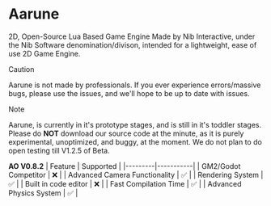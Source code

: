 # Aarune

2D, Open-Source Lua Based Game Engine
Made by Nib Interactive, under the Nib Software denomination/divison, intended for a lightweight, ease of use 2D Game Engine.

> [!CAUTION]
> Aarune is not made by professionals. If you ever experience errors/massive bugs, please use the issues, and we'll hope to be up to date with issues.

> [!NOTE]
> Aarune, is currently in it's prototype stages, and is still in it's toddler stages. Please do **NOT** download our source code at the minute, as it is purely experimental, unoptimized, and buggy, at the moment. We do not plan to do open testing till V1.2.5 of Beta.

**AO V0.8.2**
| Feature | Supported |
|---------|-----------|
| GM2/Godot Competitor          | ❌        |
| Advanced Camera Functionality | ✅        |
| Rendering System              | ✅        |
| Built in code editor          | ❌        |
| Fast Compilation Time         | ✅        |
| Advanced Physics System       | ✅        |

